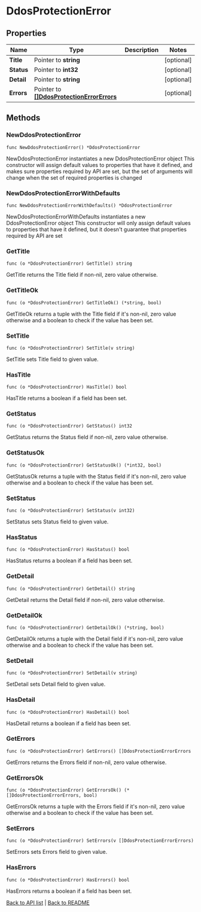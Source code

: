 # DdosProtectionError

## Properties

Name | Type | Description | Notes
------------ | ------------- | ------------- | -------------
**Title** | Pointer to **string** |  | [optional] 
**Status** | Pointer to **int32** |  | [optional] 
**Detail** | Pointer to **string** |  | [optional] 
**Errors** | Pointer to [**[]DdosProtectionErrorErrors**](DdosProtectionErrorErrors.md) |  | [optional] 

## Methods

### NewDdosProtectionError

`func NewDdosProtectionError() *DdosProtectionError`

NewDdosProtectionError instantiates a new DdosProtectionError object
This constructor will assign default values to properties that have it defined,
and makes sure properties required by API are set, but the set of arguments
will change when the set of required properties is changed

### NewDdosProtectionErrorWithDefaults

`func NewDdosProtectionErrorWithDefaults() *DdosProtectionError`

NewDdosProtectionErrorWithDefaults instantiates a new DdosProtectionError object
This constructor will only assign default values to properties that have it defined,
but it doesn't guarantee that properties required by API are set

### GetTitle

`func (o *DdosProtectionError) GetTitle() string`

GetTitle returns the Title field if non-nil, zero value otherwise.

### GetTitleOk

`func (o *DdosProtectionError) GetTitleOk() (*string, bool)`

GetTitleOk returns a tuple with the Title field if it's non-nil, zero value otherwise
and a boolean to check if the value has been set.

### SetTitle

`func (o *DdosProtectionError) SetTitle(v string)`

SetTitle sets Title field to given value.

### HasTitle

`func (o *DdosProtectionError) HasTitle() bool`

HasTitle returns a boolean if a field has been set.

### GetStatus

`func (o *DdosProtectionError) GetStatus() int32`

GetStatus returns the Status field if non-nil, zero value otherwise.

### GetStatusOk

`func (o *DdosProtectionError) GetStatusOk() (*int32, bool)`

GetStatusOk returns a tuple with the Status field if it's non-nil, zero value otherwise
and a boolean to check if the value has been set.

### SetStatus

`func (o *DdosProtectionError) SetStatus(v int32)`

SetStatus sets Status field to given value.

### HasStatus

`func (o *DdosProtectionError) HasStatus() bool`

HasStatus returns a boolean if a field has been set.

### GetDetail

`func (o *DdosProtectionError) GetDetail() string`

GetDetail returns the Detail field if non-nil, zero value otherwise.

### GetDetailOk

`func (o *DdosProtectionError) GetDetailOk() (*string, bool)`

GetDetailOk returns a tuple with the Detail field if it's non-nil, zero value otherwise
and a boolean to check if the value has been set.

### SetDetail

`func (o *DdosProtectionError) SetDetail(v string)`

SetDetail sets Detail field to given value.

### HasDetail

`func (o *DdosProtectionError) HasDetail() bool`

HasDetail returns a boolean if a field has been set.

### GetErrors

`func (o *DdosProtectionError) GetErrors() []DdosProtectionErrorErrors`

GetErrors returns the Errors field if non-nil, zero value otherwise.

### GetErrorsOk

`func (o *DdosProtectionError) GetErrorsOk() (*[]DdosProtectionErrorErrors, bool)`

GetErrorsOk returns a tuple with the Errors field if it's non-nil, zero value otherwise
and a boolean to check if the value has been set.

### SetErrors

`func (o *DdosProtectionError) SetErrors(v []DdosProtectionErrorErrors)`

SetErrors sets Errors field to given value.

### HasErrors

`func (o *DdosProtectionError) HasErrors() bool`

HasErrors returns a boolean if a field has been set.


[Back to API list](../README.md#documentation-for-api-endpoints) | [Back to README](../README.md)


